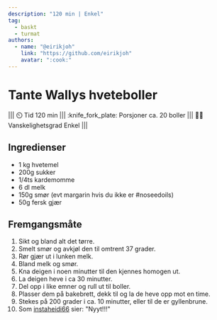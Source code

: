 ```yaml
---
description: "120 min | Enkel"
tag:
  - baskt
  - turmat
authors:
  - name: "@eirikjoh"
    link: "https://github.com/eirikjoh"
    avatar: ":cook:"
---
```


# Tante Wallys hveteboller

<!-- dprint-ignore-start -->
||| :timer_clock: Tid
120 min
||| :knife_fork_plate: Porsjoner
ca. 20 boller
||| :cook: Vanskelighetsgrad
Enkel
|||
<!-- dprint-ignore-end -->

## Ingredienser

- 1 kg hvetemel
- 200g sukker
- 1/4ts kardemomme
- 6 dl melk
- 150g smør (evt margarin hvis du ikke er #noseedoils)
- 50g fersk gjær

## Fremgangsmåte

1. Sikt og bland alt det tørre.
2. Smelt smør og avkjøl den til omtrent 37 grader.
3. Rør gjær ut i lunken melk.
4. Bland melk og smør.
5. Kna deigen i noen minutter til den kjennes homogen ut.
6. La deigen heve i ca 30 minutter.
7. Del opp i like emner og rull ut til boller.
8. Plasser dem på bakebrett, dekk til og la de heve opp mot en time.
9. Stekes på 200 grader i ca. 10 minutter, eller til de er gyllenbrune.
10. Som [instaheidi66](https://www.instagram.com/instaheidi66/) sier: "Nyyt!!!"

<script type="application/ld+json">
{
  "@context": "https://schema.org/",
  "@type": "Recipe",
  "name": "Tante Wallys hveteboller",
  "image": "",
  "author": {
    "@type": "Person",
    "name": "Eirik Lingås Johnsen",
    "url": "https://github.com/eirikjoh"
  },
  "datePublished": "2024-05-30",
  "description": "120 min | Enkel",
  "prepTime": "PT80M",
  "cookTime": "PT40M",
  "totalTime": "PT120M",
  "recipeYield": "20 boller",
  "recipeCategory": "Bakst",
  "recipeCuisine": "",
  "keywords": "boller, enkel, bakst",
  "recipeIngredient": [
    "1 kg hvetemel",
    "200 g sukker",
    "0.25 ts kardemomme",
    "6 dl melk",
    "150 g smør",
    "50 g fersk gjær"
  ],
  "recipeInstructions": [
    {
      "@type": "HowToStep",
      "text": "Sikt og bland alt det tørre."
    },
    {
      "@type": "HowToStep",
      "text": "Smelt smør og avkjøl den til omtrent 37 grader."
    },
    {
      "@type": "HowToStep",
      "text": "Rør gjær ut i lunken melk."
    },
    {
      "@type": "HowToStep",
      "text": "Bland melk og smør."
    },
    {
      "@type": "HowToStep",
      "text": "Kna deigen i noen minutter til den kjennes homogen ut."
    },
    {
      "@type": "HowToStep",
      "text": "La deigen heve i ca 30 minutter."
    },
    {
      "@type": "HowToStep",
      "text": "Del opp i like emner og rull ut til boller."
    },
    {
      "@type": "HowToStep",
      "text": "Plasser dem på bakebrett, dekk til og la de heve opp mot en time."
    },
    {
      "@type": "HowToStep",
      "text": "Stekes på 200 grader i ca. 10 minutter, eller til de er gyllenbrune."
    }
  ]
}
</script>
